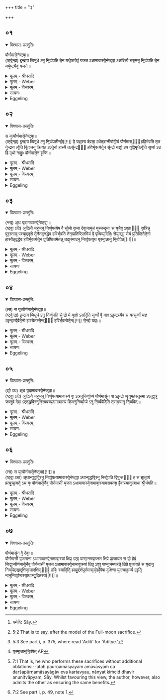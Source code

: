 +++
title = "३"

+++


## ०१


<details open><summary>विश्वास-प्रस्तुतिः</summary>

पौर्णमासे᳘नेष्ट्वा᳘॥  
(ष्ट्वे᳘न्द्रा) इ᳘न्द्राय व्विमृ᳘धे ऽनु नि᳘र्व्वपति ते᳘न यथे᳘ष्ट्यैवं᳘ यजत ऽआमावास्ये᳘नेष्ट्वा᳘ ऽअदित्यै चरु᳘मनु नि᳘र्व्वपति ते᳘न यथे᳘ष्ट्यैवं᳘ यजते॥
</details>

<details><summary>मूलम् - श्रीधरादि</summary>

पौर्णमासे᳘नेष्ट्वा᳘॥  
(ष्ट्वे᳘न्द्रा) इ᳘न्द्राय व्विमृ᳘धे ऽनु नि᳘र्व्वपति ते᳘न यथे᳘ष्ट्यैवं᳘ यजत ऽआमावास्ये᳘नेष्ट्वा᳘ ऽअदित्यै चरु᳘मनु नि᳘र्व्वपति ते᳘न यथे᳘ष्ट्यैवं᳘ यजते॥
</details>

<details><summary>मूलम् - Weber</summary>

पौर्णमासे᳘नेष्ट्वा᳟॥  
इ᳘न्द्राय विमृ᳘धेऽनुनि᳘र्वपति ते᳘न यथे᳘ष्ट्यैवं᳘ [^wbr_1] यजत आमावास्ये᳘नेष्ट्वा᳘दित्यै चरु᳘मनुनि᳘र्वपति ते᳘न यथे᳘ष्ट्यैवं᳘ यजते॥  

[^wbr_1]: यथेष्टि Sây.
</details>

<details><summary>मूलम् - विस्वरम्</summary>


</details>

<details><summary>सायणः</summary>

…
</details>

<details><summary>Eggeling</summary>

1. When he has performed the Full-moon sacrifice, he prepares an additional (cake) for Indra Vimr̥dh (the repeller of scorners), and offers it in accordance with the procedure of an ishṭi [^egg_86]; and when he has performed the New-moon sacrifice, he prepares an additional rice-pap for Aditi [^egg_87], and offers it in accordance with the procedure of an ishṭi.

[^egg_86]: 5:2 That is to say, after the model of the Full-moon sacrifice.

[^egg_87]: 5:3 See part i, p. 375, where read 'Aditi' for 'Āditye.'
</details>


## ०२


<details open><summary>विश्वास-प्रस्तुतिः</summary>

स य᳘त्पौर्णमासे᳘नेष्ट्वा᳘॥  
(ष्ट्वे᳘न्द्रा) इ᳘न्द्राय व्विमृ᳘धे ऽनु नि᳘र्व्वपतीन्द्रो[[!!]] वै᳘ यज्ञ᳘स्य देवता᳘ ऽथैत᳘दग्नीषोमी᳘यं पौर्णमास᳘ᳫँ᳘हवि᳘र्भवति त᳘त्र ने᳘न्द्राय त्वे᳘ति कि᳘ञ्चन᳘ क्रियत ऽएते᳘नो हास्यै तत्से᳘न्द्रᳫँ᳭ हविर्भ᳘वत्येते᳘न से᳘न्द्रो यज्ञो᳘ ऽथ य᳘द्विमृ᳘धेत्वे᳘ति स᳘र्व्वा ऽउ हि मृ᳘धो नाष्ट्राः᳘ पौर्णमासे᳘न ह᳘न्ति॥
</details>

<details><summary>मूलम् - श्रीधरादि</summary>

स य᳘त्पौर्णमासे᳘नेष्ट्वा᳘॥  
(ष्ट्वे᳘न्द्रा) इ᳘न्द्राय व्विमृ᳘धे ऽनु नि᳘र्व्वपतीन्द्रो[[!!]] वै᳘ यज्ञ᳘स्य देवता᳘ ऽथैत᳘दग्नीषोमी᳘यं पौर्णमास᳘ᳫँ᳘हवि᳘र्भवति त᳘त्र ने᳘न्द्राय त्वे᳘ति कि᳘ञ्चन᳘ क्रियत ऽएते᳘नो हास्यै तत्से᳘न्द्रᳫँ᳭ हविर्भ᳘वत्येते᳘न से᳘न्द्रो यज्ञो᳘ ऽथ य᳘द्विमृ᳘धेत्वे᳘ति स᳘र्व्वा ऽउ हि मृ᳘धो नाष्ट्राः᳘ पौर्णमासे᳘न ह᳘न्ति॥
</details>

<details><summary>मूलम् - Weber</summary>

स य᳘त्पौर्णमासे᳘नेष्ट्वा᳟॥  
इ᳘न्द्राय विमृ᳘धेऽनुनिर्व᳘पती᳘न्द्रो वै᳘ यज्ञ᳘स्य देवता᳘थैदग्नीषोमी᳘यम् पौर्णमास᳘ᳫं᳘ हवि᳘र्भवति त᳘त्र ने᳘न्द्राय त्वे᳘ति किं᳘ चन᳘ क्रियत एते᳘नो हास्यैतत्से᳘न्द्रᳫं हविर्भ᳘वत्येते᳘न से᳘न्द्रो यज्ञो᳘ऽथ य᳘द्विमृ᳘धे त्वे᳘ति स᳘र्वा उ हि मृ᳘धो नाष्ट्राः᳘ पौर्णमासे᳘न हन्ति॥
</details>

<details><summary>मूलम् - विस्वरम्</summary>


</details>

<details><summary>सायणः</summary>

…
</details>

<details><summary>Eggeling</summary>

2. And as to why, after performing the Full-moon sacrifice, he prepares (a cake) for Indra Vimr̥dh, it is because Indra is the deity of the sacrifice; but the chief oblation of the Full-moon sacrifice belongs to Agni and Soma, and nothing is offered there with the formula 'To Indra (I offer) thee!' Hereby then that oblation comes to be shared by Indra, and so does the sacrifice come to be shared by Indra. And as to why (he offers) with 'To (Indra) Vimr̥dh!' it is that by the Full-moon sacrifice he slays all scorners (mr̥dh), all evil spirits.
</details>


## ०३


<details open><summary>विश्वास-प्रस्तुतिः</summary>

(न्त्य᳘) अ᳘थ य᳘दामावास्ये᳘नेष्ट्वा᳘॥  
(ष्ट्वा᳘ ऽदि) अ᳘दित्यै चरु᳘मनु निर्व्व᳘पत्येष वै सो᳘मो रा᳘जा देवा᳘नाम᳘न्नं य᳘च्चन्द्र᳘माः स य᳘त्रैष᳘ ऽएताᳫँ᳭ रा᳘त्रिन्न᳘ पुर᳘स्तान्न᳘ पश्चा᳘द्ददृशे ते᳘नैतद᳘नद्धेव हविर्भ᳘वति तेना᳘प्रतिष्ठितमियं वै᳘ पृथिव्य᳘दितिः᳘ सेय᳘मद्धा᳘ सेयं प्र᳘तिष्ठितैते᳘नो हास्यैत᳘द᳘द्धेव हविर्भ᳘वत्येते᳘न प्र᳘तिष्ठितमेतन्नु तद्य᳘स्मादनु निर्व्व᳘पत्य᳘थ य᳘स्मा᳘न्नानु नि᳘र्व्वपेत्[[!!]]॥
</details>

<details><summary>मूलम् - श्रीधरादि</summary>

(न्त्य᳘) अ᳘थ य᳘दामावास्ये᳘नेष्ट्वा᳘॥  
(ष्ट्वा᳘ ऽदि) अ᳘दित्यै चरु᳘मनु निर्व्व᳘पत्येष वै सो᳘मो रा᳘जा देवा᳘नाम᳘न्नं य᳘च्चन्द्र᳘माः स य᳘त्रैष᳘ ऽएताᳫँ᳭ रा᳘त्रिन्न᳘ पुर᳘स्तान्न᳘ पश्चा᳘द्ददृशे ते᳘नैतद᳘नद्धेव हविर्भ᳘वति तेना᳘प्रतिष्ठितमियं वै᳘ पृथिव्य᳘दितिः᳘ सेय᳘मद्धा᳘ सेयं प्र᳘तिष्ठितैते᳘नो हास्यैत᳘द᳘द्धेव हविर्भ᳘वत्येते᳘न प्र᳘तिष्ठितमेतन्नु तद्य᳘स्मादनु निर्व्व᳘पत्य᳘थ य᳘स्मा᳘न्नानु नि᳘र्व्वपेत्[[!!]]॥
</details>

<details><summary>मूलम् - Weber</summary>

अ᳘थ य᳘दामावास्ये᳘नेष्ट्वा᳟॥  
अ᳘दित्यै चरु᳘मनुनिर्व᳘पत्येष वै सो᳘मो रा᳘जा देवा᳘नाम᳘न्नं य᳘च्चन्द्र᳘माः स य᳘त्रैष᳘ एतां रा᳘त्रिं न᳘ पुर᳘स्तान्न᳘ पश्चा᳘द्ददृशे ते᳘नैतद᳘नद्धेव हविर्भ᳘वति तेना᳘प्रतिष्ठितमियं वै᳘ पृथिव्य᳘दितिःॗ सेयमद्धाॗ सेयम् प्र᳘तिष्ठितैते᳘नो हास्यैत᳘दॗद्धेव हविर्भ᳘वत्येते᳘न प्र᳘तिष्ठितमेतन्नु तद्य᳘स्मादनुनिर्व᳘पत्य᳘थ य᳘स्माॗन्नानुनिर्व᳘पेत् [^wbr_2] ॥  

[^wbr_2]: य᳘स्मा᳘न्नानुनि᳘र्वपेत् AP
</details>

<details><summary>मूलम् - विस्वरम्</summary>


</details>

<details><summary>सायणः</summary>

…
</details>

<details><summary>Eggeling</summary>

3. And as to why, after performing the New-moon sacrifice, he prepares a pap for Aditi,--that moon doubtless is the same as King Soma, the food of the gods: when on that night he is not seen either in the east or in the west, the oblation becomes, as it were, uncertain and unfirm. Now Aditi is this earth, and she, indeed, is certain and firmly established: thereby, then, that oblation of his becomes certain and firmly established. Such, then, is the reason why he prepares additional oblations; now as to why he should not prepare them.
</details>


## ०४


<details open><summary>विश्वास-प्रस्तुतिः</summary>

(त्स) स य᳘त्पौर्णमासे᳘नेष्ट्वा᳘॥  
(ष्ट्वे᳘न्द्रा) इ᳘न्द्राय व्विमृ᳘धे ऽनु निर्व्व᳘पति से᳘न्द्रो मे य᳘ज्ञो ऽसदि᳘ति स᳘र्व्वो वै᳘ यज्ञ ऽइ᳘न्द्रस्यैव स यत्स᳘र्व्वो यज्ञ ऽइ᳘न्द्रस्यै᳘वैते᳘नो हास्येतत्से᳘न्द्रᳫँ᳭ हविर्भ᳘वत्येते᳘न[[!!]] से᳘न्द्रो यज्ञः᳘॥
</details>

<details><summary>मूलम् - श्रीधरादि</summary>

(त्स) स य᳘त्पौर्णमासे᳘नेष्ट्वा᳘॥  
(ष्ट्वे᳘न्द्रा) इ᳘न्द्राय व्विमृ᳘धे ऽनु निर्व्व᳘पति से᳘न्द्रो मे य᳘ज्ञो ऽसदि᳘ति स᳘र्व्वो वै᳘ यज्ञ ऽइ᳘न्द्रस्यैव स यत्स᳘र्व्वो यज्ञ ऽइ᳘न्द्रस्यै᳘वैते᳘नो हास्येतत्से᳘न्द्रᳫँ᳭ हविर्भ᳘वत्येते᳘न[[!!]] से᳘न्द्रो यज्ञः᳘॥
</details>

<details><summary>मूलम् - Weber</summary>

स य᳘त्पौर्णमासे᳘नेष्ट्वा᳟॥  
इ᳘न्द्राय विमृ᳘धेऽनुनिर्व᳘पति से᳘न्द्रो मे यॗज्ञोऽसदि᳘ति स᳘र्वो वै᳘ यज्ञ इ᳘न्द्रस्यैव स यत्स᳘र्वो यज्ञ इ᳘न्द्रस्यैॗवैते᳘नो हास्येतत्से᳘न्द्रᳫं हवि᳘र्भवत्येते᳘न से᳘न्द्रो यज्ञः᳟॥
</details>

<details><summary>मूलम् - विस्वरम्</summary>


</details>

<details><summary>सायणः</summary>

…
</details>

<details><summary>Eggeling</summary>

4. When, after performing the Full-moon sacrifice, he prepares an additional (cake) for Indra Vimr̥dh, he does so in order that his sacrifice should become shared in by Indra, for every sacrifice belongs to Indra. But inasmuch as every sacrifice belongs to Indra, thereby that oblation of his, and that sacrifice, is already shared in by Indra.
</details>


## ०५


<details open><summary>विश्वास-प्रस्तुतिः</summary>

(ज्ञो᳘ ऽथ) अ᳘थ य᳘दामावास्ये᳘नेष्ट्वा᳘॥  
(ष्ट्वा᳘ ऽदि) अ᳘दित्यै चरु᳘मनु निर्व्व᳘पत्यामावास्यं वा᳘ ऽअनुनिर्व्वा᳘प्यं पौर्णमासे᳘न वा ऽइ᳘न्द्रो व्वृत्र᳘महंस्त᳘स्मा ऽएत᳘द्वृत्रं᳘ जघ्नु᳘षे देवा᳘ ऽएत᳘द्धवि᳘रनुनि᳘रवपन्न्य᳘दामावास्यं कि᳘मनुनिर्व्वा᳘प्ये ऽनु नि᳘र्व्वपेदि᳘ति त᳘स्मा᳘न्नानु नि᳘र्व्वपेत्॥
</details>

<details><summary>मूलम् - श्रीधरादि</summary>

(ज्ञो᳘ ऽथ) अ᳘थ य᳘दामावास्ये᳘नेष्ट्वा᳘॥  
(ष्ट्वा᳘ ऽदि) अ᳘दित्यै चरु᳘मनु निर्व्व᳘पत्यामावास्यं वा᳘ ऽअनुनिर्व्वा᳘प्यं पौर्णमासे᳘न वा ऽइ᳘न्द्रो व्वृत्र᳘महंस्त᳘स्मा ऽएत᳘द्वृत्रं᳘ जघ्नु᳘षे देवा᳘ ऽएत᳘द्धवि᳘रनुनि᳘रवपन्न्य᳘दामावास्यं कि᳘मनुनिर्व्वा᳘प्ये ऽनु नि᳘र्व्वपेदि᳘ति त᳘स्मा᳘न्नानु नि᳘र्व्वपेत्॥
</details>

<details><summary>मूलम् - Weber</summary>

अ᳘थ य᳘दामावास्ये᳘नेष्ट्वा᳟॥  
अ᳘दित्यै चरु᳘मनुनिर्व᳘पत्यामावास्यं वा᳘ अनुनिर्वा᳘प्यम् पौर्णमासे᳘न वा इ᳘न्द्रो वृत्र᳘महंस्त᳘स्मा एत᳘द्वृत्रं᳘ जघ्नु᳘षे देवा᳘ एत᳘द्धवि᳘रनुनि᳘रवपन्य᳘दामावास्यं कि᳘मनुनिर्वाप्येऽनुनि᳘र्वपेदि᳘ति त᳘सॗम्:न्नानुनि᳘र्वपेत्॥
</details>

<details><summary>मूलम् - विस्वरम्</summary>


</details>

<details><summary>सायणः</summary>

…
</details>

<details><summary>Eggeling</summary>

5. And when, after performing the New-moon sacrifice, he prepares an additional pap for Aditi,--surely the New-moon sacrifice is itself an additional one; for by the Full-moon sacrifice Indra slew Vr̥tra, and for him who had slain Vr̥tra, the gods

then prepared that additional oblation, the New-moon sacrifice: why, then, should he prepare an oblation to be added to an additional offering? Let him, therefore, not prepare the additional oblations.
</details>


## ०६


<details open><summary>विश्वास-प्रस्तुतिः</summary>

(त्स) स य᳘त्पौर्णमासे᳘नेष्ट्वा[[!!]]॥  
(ष्ट्वा᳘ ऽथा) अ᳘थान्य᳘द्धवि᳘रनु निर्व्व᳘पत्यामावास्ये᳘नेष्ट्वा᳘ ऽथान्य᳘द्धवि᳘रनु निर्व्व᳘पति द्विष᳘न्तᳫँ᳭ ह स भ्रा᳘तृव्यं प्रत्यु᳘च्छ्रयते᳘ ऽथ यः᳘ पौर्णमासे᳘नैव᳘ पौर्णमासीं य᳘जत ऽआमावास्ये᳘नामावा᳘स्यामसपत्ना᳘ है᳘वास्यानुपबाधा श्री᳘र्भवति॥
</details>

<details><summary>मूलम् - श्रीधरादि</summary>

(त्स) स य᳘त्पौर्णमासे᳘नेष्ट्वा[[!!]]॥  
(ष्ट्वा᳘ ऽथा) अ᳘थान्य᳘द्धवि᳘रनु निर्व्व᳘पत्यामावास्ये᳘नेष्ट्वा᳘ ऽथान्य᳘द्धवि᳘रनु निर्व्व᳘पति द्विष᳘न्तᳫँ᳭ ह स भ्रा᳘तृव्यं प्रत्यु᳘च्छ्रयते᳘ ऽथ यः᳘ पौर्णमासे᳘नैव᳘ पौर्णमासीं य᳘जत ऽआमावास्ये᳘नामावा᳘स्यामसपत्ना᳘ है᳘वास्यानुपबाधा श्री᳘र्भवति॥
</details>

<details><summary>मूलम् - Weber</summary>

स य᳘त्पौर्णमासे᳘नेष्ट्वा᳟॥  
अ᳘थान्य᳘द्धवि᳘रनुनिर्व᳘पत्यामावास्ये᳘नेष्ट्वा᳘थान्य᳘द्धवि᳘रनुनिर्व᳘पति द्विष᳘न्तᳫं ह स भ्रा᳘तृव्यं प्रत्यु᳘छ्रयते᳘ऽथ यः᳘ पौर्णमासीं य᳘जत आमावास्ये᳘नामावाॗस्यामसपत्ना᳘ हैॗवास्यानुपबाधा श्री᳘र्भवति॥
</details>

<details><summary>मूलम् - विस्वरम्</summary>


</details>

<details><summary>सायणः</summary>

…
</details>

<details><summary>Eggeling</summary>

6. When, after performing the Full-moon sacrifice, he afterwards prepares another oblation; and when, after performing the New-moon sacrifice, he afterwards prepares another oblation, he rises and defies his malicious enemy; and, indeed, unassailed and undisturbed is the prosperity of him who at full moon performs the Full-moon sacrifice, and at new moon the New-moon sacrifice [^egg_88].

[^egg_88]: 7:1 That is, he who performs these sacrifices without additional oblations:--ataḥ paurṇamāsyāyām amāvāsyāṁ ca darśapūrṇamāsayāgāv eva kartavyau, nānyat kiṁcid dhavir anunitvāpyam, Sāy. Whilst favouring this view, the author, however, also admits the other as ensuring the same benefits.
</details>


## ०७


<details open><summary>विश्वास-प्रस्तुतिः</summary>

पौर्णमासे᳘न वै᳘ देवाः᳘॥  
पौर्णमासीं य᳘जमाना ऽआमावास्ये᳘नामावा᳘स्यां क्षिप्र᳘ ऽएव᳘ पाप्मा᳘नमपा᳘घ्नत क्षिप्रे प्रा᳘जायंत स यो᳘ हैवं᳘ व्विद्वा᳘न्पौर्णमासे᳘नैव᳘ पौर्णमासीं य᳘जत ऽआमावास्ये᳘नामावा᳘स्यां क्षिप्र᳘ ऽएव᳘ पाप्मा᳘नमपहते᳘ क्षिप्रे प्र᳘जायते स य᳘द्यनु निर्व्व᳘पेद्दद्याद्द᳘क्षिणा᳘न्नादक्षिण᳘ᳫँ᳘ हविः᳘ स्यादि᳘ति᳘ ह्याहु᳘र्द्दर्शपूर्णमास᳘यो᳘र्ह्ये᳘वैषा द᳘क्षिणा य᳘दन्वाहा᳘र्य्य ऽइ᳘ति᳘ न्वनुनिर्व्वा᳘प्यस्या᳘थाभ्यु᳘दितस्य[[!!]]॥
</details>

<details><summary>मूलम् - श्रीधरादि</summary>

पौर्णमासे᳘न वै᳘ देवाः᳘॥  
पौर्णमासीं य᳘जमाना ऽआमावास्ये᳘नामावा᳘स्यां क्षिप्र᳘ ऽएव᳘ पाप्मा᳘नमपा᳘घ्नत क्षिप्रे प्रा᳘जायंत स यो᳘ हैवं᳘ व्विद्वा᳘न्पौर्णमासे᳘नैव᳘ पौर्णमासीं य᳘जत ऽआमावास्ये᳘नामावा᳘स्यां क्षिप्र᳘ ऽएव᳘ पाप्मा᳘नमपहते᳘ क्षिप्रे प्र᳘जायते स य᳘द्यनु निर्व्व᳘पेद्दद्याद्द᳘क्षिणा᳘न्नादक्षिण᳘ᳫँ᳘ हविः᳘ स्यादि᳘ति᳘ ह्याहु᳘र्द्दर्शपूर्णमास᳘यो᳘र्ह्ये᳘वैषा द᳘क्षिणा य᳘दन्वाहा᳘र्य्य ऽइ᳘ति᳘ न्वनुनिर्व्वा᳘प्यस्या᳘थाभ्यु᳘दितस्य[[!!]]॥
</details>

<details><summary>मूलम् - Weber</summary>

पौर्णमासे᳘न वै᳘ देवाः᳟॥  
पौर्णमासीं य᳘जमाना आमावास्ये᳘नामावाॗस्यां क्षिप्र᳘ एव᳘ पाप्मा᳘नमपा᳘घ्नत क्षिप्रे प्रा᳘जायन्त स यो᳘ हैवं᳘ विद्वा᳘न्पौर्णमासे᳘नैव᳘ पौर्णमासीं य᳘जत आमावास्ये᳘नामावाॗस्यां क्षिप्र᳘ एव᳘ पाप्मा᳘नमपहते᳘ क्षिप्रे प्र᳘जायते स य᳘द्यनुनिर्व᳘पेद्दद्याद्द᳘क्षिणांॗ नादक्षिण᳘ᳫं᳘ हविः᳘ स्यादि᳘तिॗ ह्याहु᳘र्दर्शपूर्णमास᳘योॗर्ह्येॗवैषा द᳘क्षिणा य᳘दन्वाहा᳘र्य इ᳘ति न्व᳘नुनिर्वा᳘प्यस्या᳘थाभ्यु᳘दितस्य॥
</details>

<details><summary>मूलम् - विस्वरम्</summary>


</details>

<details><summary>सायणः</summary>

…
</details>

<details><summary>Eggeling</summary>

7. For by performing the Full-moon sacrifice at full moon, and the New-moon sacrifice at new moon, the gods forthwith dispelled evil, and were forthwith reproduced; and, verily, he who, knowing this, performs the Full-moon sacrifice at full moon, and the New-moon sacrifice at new moon, forthwith dispels evil, and is forthwith reproduced. If he offer an additional oblation, let him give a sacrificial fee (to the priests); for no oblation, they say, should be without a dakshiṇā; and for the Full and New-moon sacrifices there is that dakshiṇā, to wit, the Anvāhārya (mess of rice [^egg_89]). Thus much as to the additional oblations; now as to (the sun) rising over him.

[^egg_89]: 7:2 See part i, p. 49, note 1.
</details>

